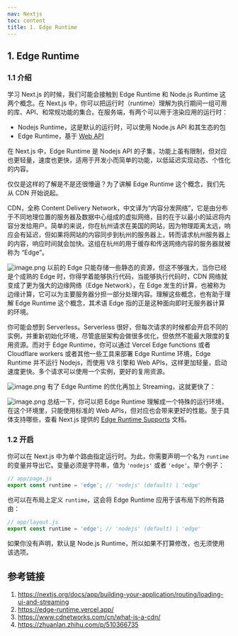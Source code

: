 ```yaml
---
nav: Nextjs
toc: content
title: 1. Edge Runtime
---
```


## 1. Edge Runtime

### 1.1 介绍

学习 Next.js 的时候，我们可能会接触到 Edge Runtime 和 Node.js Runtime 这两个概念。在 Next.js 中，你可以把运行时（runtime）理解为执行期间一组可用的库、API、和常规功能的集合。在服务端，有两个可以用于渲染应用的运行时：

- Nodejs Runtime，这是默认的运行时，可以使用 Node.js API 和其生态的包
- Edge Runtime，基于 [Web API](https://nextjs.org/docs/app/api-reference/edge)

在 Next.js 中，Edge Runtime 是 Nodejs API 的子集，功能上虽有限制，但对应也更轻量，速度也更快，适用于开发小而简单的功能，以低延迟实现动态、个性化的内容。

仅仅是这样的了解是不是还很懵逼？为了讲解 Edge Runtime 这个概念，我们先从 CDN 开始说起。

CDN，全称 Content Delivery Network，中文译为“内容分发网络”，它是由分布于不同地理位置的服务器及数据中心组成的虚拟网络，目的在于以最小的延迟将内容分发给用户。简单的来说，你在杭州请求在美国的网站，因为物理距离太远，响应会有延迟，但如果将网站的内容同步到杭州的服务器上，转而请求杭州服务器上的内容，响应时间就会加快。这组在杭州的用于缓存和传送网络内容的服务器就被称为 “Edge”。

![image.png](https://p3-juejin.byteimg.com/tos-cn-i-k3u1fbpfcp/a2a3950cc3954c3481d299f66fd5a810~tplv-k3u1fbpfcp-jj-mark:0:0:0:0:q75.image#?w=1536&h=1409&s=231537&e=png&a=1&b=f3f3f3)
以前的 Edge 只能存储一些静态的资源，但这不够强大，当你已经是个成熟的 Edge 时，你得学着能够执行代码，当能够执行代码时，CDN 网络就变成了更为强大的边缘网络（Edge Network），在 Edge 发生的计算，也被称为边缘计算，它可以为主要服务器分担一部分处理内容。理解这些概念，也有助于理解 Edge Runtime 这个概念，其术语 Edge 指的正是这种面向即时无服务器计算的环境。

你可能会想到 Serverless。Serverless 很好，但每次请求的时候都会开启不同的实例，并重新初始化环境，尽管底层架构会做很多优化，但依然不能最大限度的复用资源。而对于 Edge Runtime，你可以通过 Vercel Edge functions 或者 Cloudflare workers 或者其他一些工具来部署 Edge Runtime 环境，Edge Runtime 并不运行 Nodejs，而使用 V8 引擎和 Web APIs，这样更加轻量，启动速度更快。多个请求可以使用一个实例，更好的复用资源。

![image.png](https://p3-juejin.byteimg.com/tos-cn-i-k3u1fbpfcp/6c30eb01fb754f45b86d336f4468fd5c~tplv-k3u1fbpfcp-jj-mark:0:0:0:0:q75.image#?w=1760&h=1352&s=844342&e=png&b=fcf9f9)
有了 Edge Runtime 的优化再加上 Streaming，这就更快了：

![image.png](https://p3-juejin.byteimg.com/tos-cn-i-k3u1fbpfcp/380bb3c168b845a28c08088e4437317e~tplv-k3u1fbpfcp-jj-mark:0:0:0:0:q75.image#?w=1938&h=1304&s=384225&e=png&b=fdfafa)
总结一下，你可以把 Edge Runtime 理解成一个特殊的运行环境，在这个环境里，只能使用标准的 Web APIs，但对应也会带来更好的性能。至于具体支持哪些，查看 Next.js 提供的 [Edge Runtime Supports](https://nextjs.org/docs/app/api-reference/edge) 文档。

### 1.2 开启

你可以在 Next.js 中为单个路由指定运行时。为此，你需要声明一个名为 `runtime` 的变量并导出它。变量必须是字符串，值为 `'nodejs'` 或者 `'edge'`。举个例子：

```js
// app/page.js
export const runtime = 'edge'; // 'nodejs' (default) | 'edge'
```

也可以在布局上定义 `runtime`，这会将 Edge Runtime 应用于该布局下的所有路由：

```js
// app/layout.js
export const runtime = 'edge'; // 'nodejs' (default) | 'edge'
```

如果你没有声明，默认是 Node.js Runtime，所以如果不打算修改，也无须使用该选项。

## 参考链接

1.  <https://nextjs.org/docs/app/building-your-application/routing/loading-ui-and-streaming>
2.  <https://edge-runtime.vercel.app/>
3.  <https://www.cdnetworks.com/cn/what-is-a-cdn/>
4.  <https://zhuanlan.zhihu.com/p/510366735>
